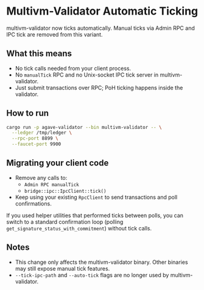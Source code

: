 # Multivm-Validator Automatic Ticking

multivm-validator now ticks automatically. Manual ticks via Admin RPC and IPC tick are removed from this variant.

## What this means

- No tick calls needed from your client process.
- No `manualTick` RPC and no Unix-socket IPC tick server in multivm-validator.
- Just submit transactions over RPC; PoH ticking happens inside the validator.

## How to run

```bash
cargo run -p agave-validator --bin multivm-validator -- \
  --ledger /tmp/ledger \
  --rpc-port 8899 \
  --faucet-port 9900
```

## Migrating your client code

- Remove any calls to:
  - `Admin RPC manualTick`
  - `bridge::ipc::IpcClient::tick()`
- Keep using your existing `RpcClient` to send transactions and poll confirmations.

If you used helper utilities that performed ticks between polls, you can switch to a standard confirmation loop (polling `get_signature_status_with_commitment`) without tick calls.

## Notes

- This change only affects the multivm-validator binary. Other binaries may still expose manual tick features.
- `--tick-ipc-path` and `--auto-tick` flags are no longer used by multivm-validator.

